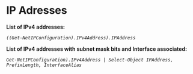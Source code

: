 # IP Adresses

**List of IPv4 addresses:**

*`((Get-NetIPConfiguration).IPv4Address).IPAddress`*

**List of IPv4 addresses with subnet mask bits and Interface associated:**

*`Get-NetIPConfiguration).IPv4Address | Select-Object IPAddress, PrefixLength, InterfaceAlias`*

